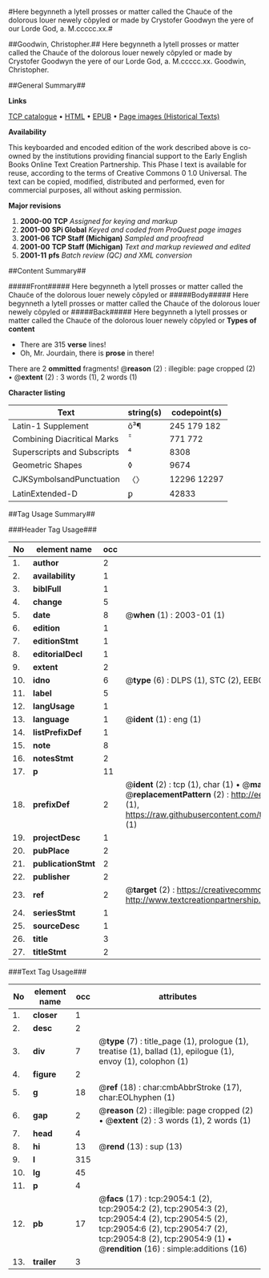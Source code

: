 #Here begynneth a lytell prosses or matter called the Chauc̃e of the dolorous louer newely cõpyled or made by Crystofer  Goodwyn the yere of our Lorde God, a. M.ccccc.xx.#

##Goodwin, Christopher.##
Here begynneth a lytell prosses or matter called the Chauc̃e of the dolorous louer newely cõpyled or made by Crystofer  Goodwyn the yere of our Lorde God, a. M.ccccc.xx.
Goodwin, Christopher.

##General Summary##

**Links**

[TCP catalogue](http://www.ota.ox.ac.uk/tcp/)  • 
[HTML](http://tei.it.ox.ac.uk/tcp/Texts-HTML/free/A01/A01907.html)  • 
[EPUB](http://tei.it.ox.ac.uk/tcp/Texts-EPUB/free/A01/A01907.epub) • 
[Page images (Historical Texts)](https://data.historicaltexts.jisc.ac.uk/view?pubId=eebo-34382691e&pageId=eebo-34382691e-29054-1)

**Availability**

This keyboarded and encoded edition of the
	       work described above is co-owned by the institutions
	       providing financial support to the Early English Books
	       Online Text Creation Partnership. This Phase I text is
	       available for reuse, according to the terms of Creative
	       Commons 0 1.0 Universal. The text can be copied,
	       modified, distributed and performed, even for
	       commercial purposes, all without asking permission.

**Major revisions**

1. __2000-00__ __TCP__ *Assigned for keying and markup*
1. __2001-00__ __SPi Global__ *Keyed and coded from ProQuest page images*
1. __2001-06__ __TCP Staff (Michigan)__ *Sampled and proofread*
1. __2001-00__ __TCP Staff (Michigan)__ *Text and markup reviewed and edited*
1. __2001-11__ __pfs__ *Batch review (QC) and XML conversion*

##Content Summary##

#####Front#####
Here begynneth a lytell prosses or matter called the Chauc̃e of the dolorous louer newely cõpyled or
#####Body#####
Here begynneth a lytell prosses or matter called the Chauc̃e of the dolorous louer newely cõpyled or
#####Back#####
Here begynneth a lytell prosses or matter called the Chauc̃e of the dolorous louer newely cõpyled or
**Types of content**

  * There are 315 **verse** lines!
  * Oh, Mr. Jourdain, there is **prose** in there!

There are 2 **ommitted** fragments! 
 @__reason__ (2) : illegible: page cropped (2)  •  @__extent__ (2) : 3 words (1), 2 words (1)

**Character listing**


|Text|string(s)|codepoint(s)|
|---|---|---|
|Latin-1 Supplement|õ³¶|245 179 182|
|Combining             Diacritical Marks|̃̄|771 772|
|Superscripts             and Subscripts|⁴|8308|
|Geometric Shapes|◊|9674|
|CJKSymbolsandPunctuation|〈〉|12296 12297|
|LatinExtended-D|ꝑ|42833|

##Tag Usage Summary##

###Header Tag Usage###

|No|element name|occ|attributes|
|---|---|---|---|
|1.|__author__|2||
|2.|__availability__|1||
|3.|__biblFull__|1||
|4.|__change__|5||
|5.|__date__|8| @__when__ (1) : 2003-01 (1)|
|6.|__edition__|1||
|7.|__editionStmt__|1||
|8.|__editorialDecl__|1||
|9.|__extent__|2||
|10.|__idno__|6| @__type__ (6) : DLPS (1), STC (2), EEBO-CITATION (1), OCLC (1), VID (1)|
|11.|__label__|5||
|12.|__langUsage__|1||
|13.|__language__|1| @__ident__ (1) : eng (1)|
|14.|__listPrefixDef__|1||
|15.|__note__|8||
|16.|__notesStmt__|2||
|17.|__p__|11||
|18.|__prefixDef__|2| @__ident__ (2) : tcp (1), char (1)  •  @__matchPattern__ (2) : ([0-9\-]+):([0-9IVX]+) (1), (.+) (1)  •  @__replacementPattern__ (2) : http://eebo.chadwyck.com/downloadtiff?vid=$1&page=$2 (1), https://raw.githubusercontent.com/textcreationpartnership/Texts/master/tcpchars.xml#$1 (1)|
|19.|__projectDesc__|1||
|20.|__pubPlace__|2||
|21.|__publicationStmt__|2||
|22.|__publisher__|2||
|23.|__ref__|2| @__target__ (2) : https://creativecommons.org/publicdomain/zero/1.0/ (1), http://www.textcreationpartnership.org/docs/. (1)|
|24.|__seriesStmt__|1||
|25.|__sourceDesc__|1||
|26.|__title__|3||
|27.|__titleStmt__|2||


###Text Tag Usage###

|No|element name|occ|attributes|
|---|---|---|---|
|1.|__closer__|1||
|2.|__desc__|2||
|3.|__div__|7| @__type__ (7) : title_page (1), prologue (1), treatise (1), ballad (1), epilogue (1), envoy (1), colophon (1)|
|4.|__figure__|2||
|5.|__g__|18| @__ref__ (18) : char:cmbAbbrStroke (17), char:EOLhyphen (1)|
|6.|__gap__|2| @__reason__ (2) : illegible: page cropped (2)  •  @__extent__ (2) : 3 words (1), 2 words (1)|
|7.|__head__|4||
|8.|__hi__|13| @__rend__ (13) : sup (13)|
|9.|__l__|315||
|10.|__lg__|45||
|11.|__p__|4||
|12.|__pb__|17| @__facs__ (17) : tcp:29054:1 (2), tcp:29054:2 (2), tcp:29054:3 (2), tcp:29054:4 (2), tcp:29054:5 (2), tcp:29054:6 (2), tcp:29054:7 (2), tcp:29054:8 (2), tcp:29054:9 (1)  •  @__rendition__ (16) : simple:additions (16)|
|13.|__trailer__|3||
